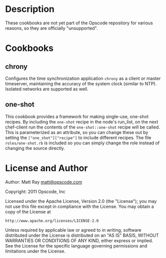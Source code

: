 Description
===========
These cookbooks are not yet part of the Opscode repository for various reasons, so they are officially "unsupported".

Cookbooks
=========
chrony
------
Configures the time synchronization application `chrony` as a client or master timeserver, maintaining the accuracy of the system clock (similar to NTP). Isolated networks are supported as well.

one-shot
--------
This cookbook provides a framework for making single-use, one-shot recipes. By including the `one-shot` recipe in the node's run_list, on the next chef-client run the contents of the `one-shot::one-shot` recipe will be called. This is parameterized as an attribute, so you can change these out by setting the `["one_shot"]["recipe"]` to include different recipes. The file `roles/one-shot.rb` is included so you can simply change the role instead of changing the source directly.

License and Author
==================
Author: Matt Ray <matt@opscode.com>

Copyright: 2011 Opscode, Inc

Licensed under the Apache License, Version 2.0 (the "License");
you may not use this file except in compliance with the License.
You may obtain a copy of the License at

    http://www.apache.org/licenses/LICENSE-2.0

Unless required by applicable law or agreed to in writing, software
distributed under the License is distributed on an "AS IS" BASIS,
WITHOUT WARRANTIES OR CONDITIONS OF ANY KIND, either express or implied.
See the License for the specific language governing permissions and
limitations under the License.
